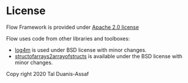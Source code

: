 # License

Flow Framework is provided under [Apache 2.0 license](http://www.apache.org/licenses/LICENSE-2.0)

Flow uses code from other libraries and toolboxes:

* [log4m](https://www.mathworks.com/matlabcentral/fileexchange/37701-log4m-a-powerful-and-simple-logger-for-matlab) is used under BSD license with minor changes.
* [structofarrays2arrayofstructs](https://www.mathworks.com/matlabcentral/fileexchange/40712-convert-from-a-structure-of-arrays-into-an-array-of-structures) is available under the BSD license with minor changes.

Copy right 2020 Tal Duanis-Assaf
